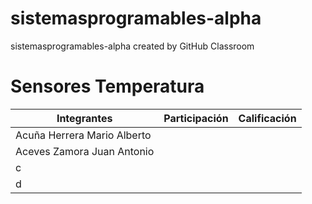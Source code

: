 # sistemasprogramables-alpha
sistemasprogramables-alpha created by GitHub Classroom
# Sensores Temperatura



| Integrantes | Participación | Calificación |
|-------------|----------------|--------------|
| Acuña Herrera Mario Alberto         |                |              |
| Aceves Zamora Juan Antonio           |                |              |
| c           |                |              |
| d           |                |              |
